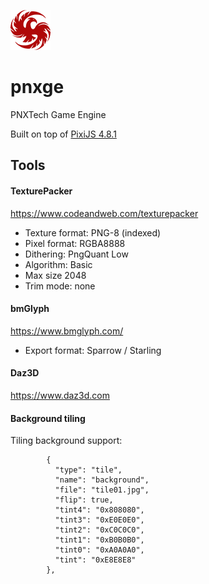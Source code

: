 ![](pnxtech-logo.png)
# pnxge
PNXTech Game Engine

Built on top of [PixiJS 4.8.1](https://pixijs.download/v4.8.1/docs/index.html)

## Tools

#### TexturePacker
https://www.codeandweb.com/texturepacker

* Texture format: PNG-8 (indexed)
* Pixel format: RGBA8888
* Dithering: PngQuant Low
* Algorithm: Basic
* Max size 2048
* Trim mode: none

#### bmGlyph
https://www.bmglyph.com/

* Export format: Sparrow / Starling

#### Daz3D
https://www.daz3d.com


#### Background tiling

Tiling background support:

```
        {
          "type": "tile",
          "name": "background",
          "file": "tile01.jpg",
          "flip": true,
          "tint4": "0x808080",
          "tint3": "0xE0E0E0",
          "tint2": "0xC0C0C0",
          "tint1": "0xB0B0B0",
          "tint0": "0xA0A0A0",
          "tint": "0xE8E8E8"
        },
```

